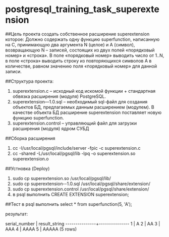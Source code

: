 # postgresql_training_task_superextension

##Цель проекта
создать собственное расширение superextension которое:
Должно содержать одну функцию superfunction, написанную на C, принимающую два аргумента N (целое) и A (символ), возвращающую N – записей, состоящих из двух полей «порядковый номер» и «строка». В поле «порядковый номер» выводить число от 1..N, в поле «строка» выводить строку из повторяющихся символов A в количестве, равном значению поля «порядковый номер» для данной записи.

##Структура проекта:
1. superextension.c – исходный код искомой функции + стандартная обвязка расширения (модуля) PostgreSQL.
2. superextension—1.0.sql – необходимый sql-файл для создания объектов БД, предлагаемых данным расширением (модулем). В качестве объекта БД расширение superextension поставляет новую функцию superfunction.
3. superextension.control – управляющий файл для загрузки расширения (модуля) ядром СУБД

##Сборка расширения
1. cc -I/usr/local/pgsql/include/server -fpic -c superextension.c
2. cc -shared -L/usr/local/pgsql/lib -lpq -o superextension.so superextension.o

##Устновка (Deploy)
1. sudo cp superextension.so /usr/local/pgsql/lib/
2. sudo cp superextension--1.0.sql /usr/local/pgsql/share/extension/
3. sudo cp superextension.control /usr/local/pgsql/share/extension/
4. в psql выполнить CREATE EXTENSION superextension;

##Тест
в psql выполнить select * from superfunction(5, 'A');

результат:

 serial_number | result_string 
---------------+---------------
             1 | A
             2 | AA
             3 | AAA
             4 | AAAA
             5 | AAAAA
(5 rows)


  
